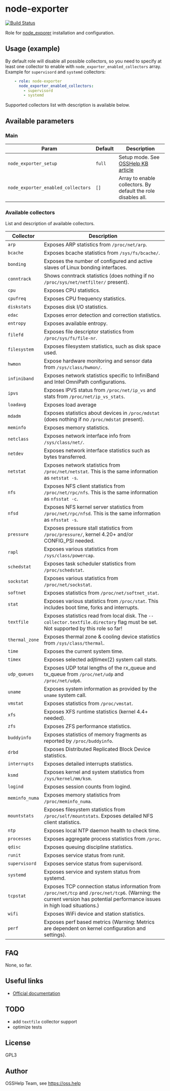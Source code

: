 # node-exporter

[![Build Status](https://drone.osshelp.ru/api/badges/ansible/node-exporter/status.svg)](https://drone.osshelp.ru/ansible/node-exporter)

Role for [node_exporer](https://github.com/prometheus/node_exporter) installation and configuration.

## Usage (example)

By default role will disable all possible collectors, so you need to specify at least one collector to enable with `node_exporter_enabled_collectors` array. Example for `supervisord` and `systemd` collectors:

```yaml
    - role: node-exporter
      node_exporter_enabled_collectors:
        - supervisord
        - systemd
```

Supported collectors list with description is available below.

## Available parameters

### Main

| Param | Default | Description |
| -------- | -------- | -------- |
| `node_exporter_setup` | `full` | Setup mode. See [OSSHelp KB article](https://oss.help/kb4895) |
| `node_exporter_enabled_collectors` | `[]` | Array to enable collectors. By default the role disables all. |

### Available collectors

List and description of available collectors.

| Collector | Description |
| -------- | -------- |
| `arp` | Exposes ARP statistics from `/proc/net/arp`. |
| `bcache` | Exposes bcache statistics from `/sys/fs/bcache/`. |
| `bonding` | Exposes the number of configured and active slaves of Linux bonding interfaces. |
| `conntrack` | Shows conntrack statistics (does nothing if no `/proc/sys/net/netfilter/` present). |
| `cpu` | Exposes CPU statistics. |
| `cpufreq` | Exposes CPU frequency statistics. |
| `diskstats` | Exposes disk I/O statistics. |
| `edac` | Exposes error detection and correction statistics. |
| `entropy` | Exposes available entropy. |
| `filefd` | Exposes file descriptor statistics from `/proc/sys/fs/file-nr`. |
| `filesystem` | Exposes filesystem statistics, such as disk space used. |
| `hwmon` | Expose hardware monitoring and sensor data from `/sys/class/hwmon/`. |
| `infiniband` | Exposes network statistics specific to InfiniBand and Intel OmniPath configurations. |
| `ipvs` | Exposes IPVS status from `/proc/net/ip_vs` and stats from `/proc/net/ip_vs_stats`. |
| `loadavg` | Exposes load average |
| `mdadm` | Exposes statistics about devices in `/proc/mdstat` (does nothing if no `/proc/mdstat` present). |
| `meminfo` | Exposes memory statistics. |
| `netclass` | Exposes network interface info from `/sys/class/net/`. |
| `netdev` | Exposes network interface statistics such as bytes transferred. |
| `netstat` | Exposes network statistics from `/proc/net/netstat`. This is the same information as `netstat -s`. |
| `nfs` | Exposes NFS client statistics from `/proc/net/rpc/nfs`. This is the same information as `nfsstat -c`. |
| `nfsd` | Exposes NFS kernel server statistics from `/proc/net/rpc/nfsd`. This is the same information as `nfsstat -s`. |
| `pressure` | Exposes pressure stall statistics from `/proc/pressure/`, kernel 4.20+ and/or CONFIG_PSI needed. |
| `rapl` | Exposes various statistics from `/sys/class/powercap`. |
| `schedstat` | Exposes task scheduler statistics from `/proc/schedstat`. |
| `sockstat` | Exposes various statistics from `/proc/net/sockstat`. |
| `softnet` | Exposes statistics from `/proc/net/softnet_stat`. |
| `stat` | Exposes various statistics from `/proc/stat`. This includes boot time, forks and interrupts. |
| `textfile` | Exposes statistics read from local disk. The `--collector.textfile.directory` flag must be set. Not supported by this role so far! |
| `thermal_zone` | Exposes thermal zone & cooling device statistics from `/sys/class/thermal`. |
| `time` | Exposes the current system time. |
| `timex` | Exposes selected adjtimex(2) system call stats. |
| `udp_queues` | Exposes UDP total lengths of the rx_queue and tx_queue from `/proc/net/udp` and `/proc/net/udp6`. |
| `uname` | Exposes system information as provided by the `uname` system call. |
| `vmstat` | Exposes statistics from `/proc/vmstat`. |
| `xfs` | Exposes XFS runtime statistics (kernel 4.4+ needed). |
| `zfs` | Exposes ZFS performance statistics. |
| `buddyinfo` | Exposes statistics of memory fragments as reported by `/proc/buddyinfo`. |
| `drbd` | Exposes Distributed Replicated Block Device statistics. |
| `interrupts` | Exposes detailed interrupts statistics. |
| `ksmd` | Exposes kernel and system statistics from `/sys/kernel/mm/ksm`. |
| `logind` | Exposes session counts from logind. |
| `meminfo_numa` | Exposes memory statistics from `/proc/meminfo_numa`. |
| `mountstats` | Exposes filesystem statistics from `/proc/self/mountstats`. Exposes detailed NFS client statistics. |
| `ntp` | Exposes local NTP daemon health to check time. |
| `processes` | Exposes aggregate process statistics from `/proc`. |
| `qdisc` | Exposes queuing discipline statistics. |
| `runit` | Exposes service status from runit. |
| `supervisord` | Exposes service status from supervisord. |
| `systemd` | Exposes service and system status from systemd. |
| `tcpstat` | Exposes TCP connection status information from `/proc/net/tcp` and `/proc/net/tcp6`. (Warning: the current version has potential performance issues in high load situations.) |
| `wifi` | Exposes WiFi device and station statistics. |
| `perf` | Exposes perf based metrics (Warning: Metrics are dependent on kernel configuration and settings). |

## FAQ

None, so far.

## Useful links

- [Official documentation](https://github.com/prometheus/node_exporter/blob/master/README.md)

## TODO

- add `textfile` collector support
- optimize tests

## License

GPL3

## Author

OSSHelp Team, see <https://oss.help>
